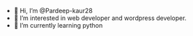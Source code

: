 - 👋 Hi, I’m @Pardeep-kaur28
- 👀 I’m interested in web developer and wordpress developer.
- 🌱 I’m currently learning python

<!---
Pardeep-kaur28/Pardeep-kaur28 is a ✨ special ✨ repository because its `README.md` (this file) appears on your GitHub profile.
You can click the Preview link to take a look at your changes.
--->
